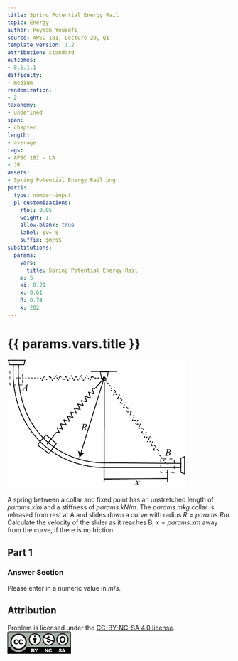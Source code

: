 ```yaml
---
title: Spring Potential Energy Rail
topic: Energy
author: Peyman Yousefi
source: APSC 181, Lecture 20, Q1
template_version: 1.2
attribution: standard
outcomes:
- 8.5.1.1
difficulty:
- medium
randomization:
- 2
taxonomy:
- undefined
span:
- chapter
length:
- average
tags:
- APSC 181 - LA
- JR
assets:
- Spring Potential Energy Rail.png
part1:
  type: number-input
  pl-customizations:
    rtol: 0.05
    weight: 1
    allow-blank: true
    label: $v= $
    suffix: $m/s$
substitutions:
  params:
    vars:
      title: Spring Potential Energy Rail
    m: 5
    xi: 0.21
    x: 0.61
    R: 0.74
    k: 202
---
```

# {{ params.vars.title }}
<img src="Spring Potential Energy Rail.png" width=400>

A spring between a collar and fixed point has an unstretched length of ${{params.xi}}m$ and a stiffness of ${{params.k}}N/m$.
The ${{params.m}}kg$ collar is released from rest at A and slides down a curve with radius $R = {{params.R}}m$.
Calculate the velocity of the slider as it reaches B, $x = {{params.x}}m$ away from the curve, if there is no friction.

## Part 1

### Answer Section

Please enter in a numeric value in $m/s$.

## Attribution

Problem is licensed under the [CC-BY-NC-SA 4.0 license](https://creativecommons.org/licenses/by-nc-sa/4.0/).<br> ![The Creative Commons 4.0 license requiring attribution-BY, non-commercial-NC, and share-alike-SA license.](https://raw.githubusercontent.com/firasm/bits/master/by-nc-sa.png)